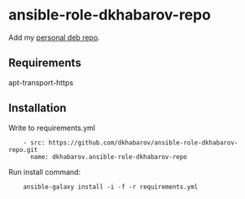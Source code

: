 # ansible-role-dkhabarov-repo
Add my [personal deb repo](https://saymon21-root.pro/deb-repo/).

## Requirements

apt-transport-https

## Installation

Write to requirements.yml

        - src: https://github.com/dkhabarov/ansible-role-dkhabarov-repo.git
          name: dkhabarov.ansible-role-dkhabarov-repo

Run install command:

        ansible-galaxy install -i -f -r requirements.yml
